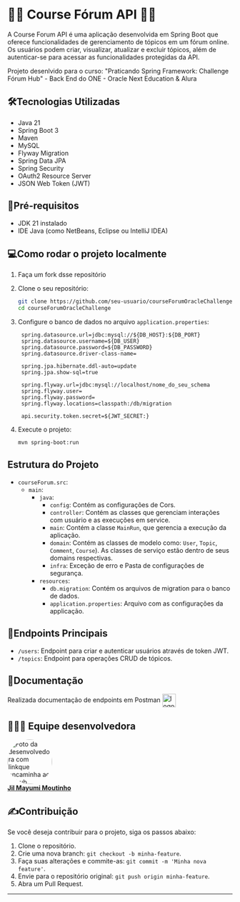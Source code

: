 # 💬📝 Course Fórum API 💬📝 #

A Course Forum API é uma aplicação desenvolvida em Spring Boot que oferece funcionalidades de gerenciamento de tópicos em um fórum online. Os usuários podem criar, visualizar, atualizar e excluir tópicos, além de autenticar-se para acessar as funcionalidades protegidas da API. 

Projeto desenlvido para o curso: "Praticando Spring Framework: Challenge Fórum Hub" - Back End do ONE - Oracle Next Education & Alura

## 🛠Tecnologias Utilizadas

- Java 21
- Spring Boot 3
- Maven
- MySQL
- Flyway Migration
- Spring Data JPA
- Spring Security
- OAuth2 Resource Server
- JSON Web Token (JWT)

## 📝Pré-requisitos

- JDK 21 instalado
- IDE Java (como NetBeans, Eclipse ou IntelliJ IDEA)

## 💻Como rodar o projeto localmente

1. Faça um fork dsse repositório

2. Clone o seu repositório:
   ```bash
   git clone https://github.com/seu-usuario/courseForumOracleChallenge.git
   cd courseForumOracleChallenge
   ```

2. Configure o banco de dados no arquivo `application.properties`:
   ```properties
    spring.datasource.url=jdbc:mysql://${DB_HOST}:${DB_PORT}
    spring.datasource.username=${DB_USER}
    spring.datasource.password=${DB_PASSWORD}
    spring.datasource.driver-class-name=
   
    spring.jpa.hibernate.ddl-auto=update
    spring.jpa.show-sql=true
    
    spring.flyway.url=jdbc:mysql://localhost/nome_do_seu_schema
    spring.flyway.user=
    spring.flyway.password=
    spring.flyway.locations=classpath:/db/migration
   
    api.security.token.secret=${JWT_SECRET:}
   ```

3. Execute o projeto:
   ```bash
   mvn spring-boot:run
   ```

## Estrutura do Projeto

- `courseForum.src`:
  - `main`:
      - `java`:    
         - `config`: Contém as configurações de Cors.
         - `controller`: Contém as classes que gerenciam interações com usuário e as execuções em service.
         - `main`: Contém a classe `MainRun`, que gerencia a execução da aplicação.
         - `domain`: Contém as classes de modelo como: `User`, `Topic`, `Comment`, `Course`). As classes de serviço estão dentro de seus domains respectivas.
         - `infra`: Exceção de erro e Pasta de configurações de segurança.
      - `resources`:
        - `db.migration`: Contém os arquivos de migration para o banco de dados.
        - `application.properties`: Arquivo com as configurações da applicação. 

## 📍Endpoints Principais

- `/users`: Endpoint para criar e autenticar usuários através de token JWT.
- `/topics`: Endpoint para operações CRUD de tópicos.

## 📃Documentação
Realizada documentação de endpoints em Postman <img src="https://raw.githubusercontent.com/marwin1991/profile-technology-icons/refs/heads/main/icons/postman.png" alt="logo do Postman" width="30" height="30" align="center"/>

## 👩🏻‍💻 Equipe desenvolvedora
<a href="https://github.com/JilMayumiMoutinho"><img style="border-radius: 50%;" src="https://avatars.githubusercontent.com/u/104766367?v=4" width="100px;" alt="Foto da desenvolvedora com linkque encaminha ao github pessoal"/><br /><b>Jil Mayumi Moutinho</b></a>

## ✍️Contribuição

Se você deseja contribuir para o projeto, siga os passos abaixo:

1. Clone o repositório.
2. Crie uma nova branch: `git checkout -b minha-feature`.
3. Faça suas alterações e commite-as: `git commit -m 'Minha nova feature'`.
4. Envie para o repositório original: `git push origin minha-feature`.
5. Abra um Pull Request.

---
